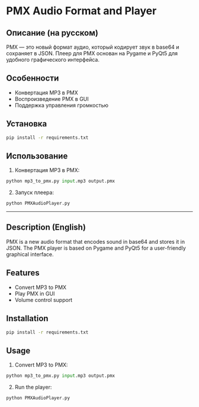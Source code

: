 # PMX Audio Format and Player

## Описание (на русском)
PMX — это новый формат аудио, который кодирует звук в base64 и сохраняет в JSON. Плеер для PMX основан на Pygame и PyQt5 для удобного графического интерфейса.

## Особенности
- Конвертация MP3 в PMX
- Воспроизведение PMX в GUI
- Поддержка управления громкостью

## Установка
```bash
pip install -r requirements.txt
```

## Использование
1. Конвертация MP3 в PMX:
```python
python mp3_to_pmx.py input.mp3 output.pmx
```
2. Запуск плеера:
```python
python PMXAudioPlayer.py
```

---

## Description (English)
PMX is a new audio format that encodes sound in base64 and stores it in JSON. The PMX player is based on Pygame and PyQt5 for a user-friendly graphical interface.

## Features
- Convert MP3 to PMX
- Play PMX in GUI
- Volume control support

## Installation
```bash
pip install -r requirements.txt
```

## Usage
1. Convert MP3 to PMX:
```python
python mp3_to_pmx.py input.mp3 output.pmx
```
2. Run the player:
```python
python PMXAudioPlayer.py
```

